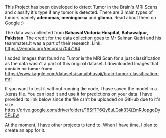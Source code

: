 This Project has been developed to detect Tumor in the Brain's MRI Scans and classify it's type if any tumor is detected.
There are 3 main types of tumors namely **adenomas, meningioma** and **glioma**. Read about them on Google :)

The data was collected from **Bahawal Victoria Hospital, Bahawalpur, Pakistan**. The credit for the data collection goes to Mr Salman Qadri and his teammates.It was a part of their research.
Link: https://zenodo.org/records/7047164

I added images that found no Tumor in the MRI Scan for a just classification as the data wasn't a part of this original dataset.
I downloaded Images that contain no tumor from: https://www.kaggle.com/datasets/sartajbhuvaji/brain-tumor-classification-mri

If you want to test it without running the code, I have saved the model in a .keras file. You can load it and use it for predictions on your data. I have provided its link below since the file can't be uploaded on GitHub due to it's size. 
https://drive.google.com/drive/folders/16SfTT6Qy8uLGsk33QZmRJopgoDy5PLEw

At the moment, I have other projects to tend to. When I have time, I plan to create an app for it. 
